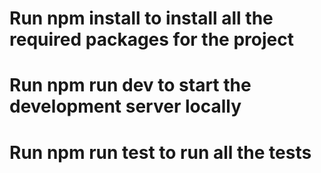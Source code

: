 # Run npm install to install all the required packages for the project

# Run npm run dev to start the development server locally

# Run npm run test to run all the tests
